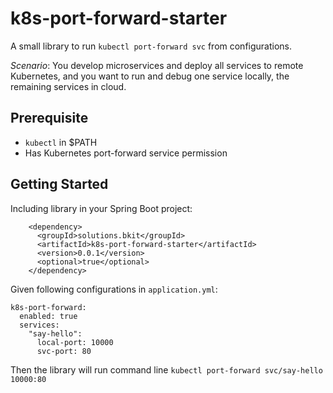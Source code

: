 # k8s-port-forward-starter
A small library to run ``kubectl port-forward svc`` from configurations.

*Scenario*: You develop microservices and deploy all services to remote Kubernetes, and you want to run and debug one service locally, the remaining services in cloud.

## Prerequisite
* `kubectl` in $PATH
* Has Kubernetes port-forward service permission 

## Getting Started
Including library in your Spring Boot project:
```
    <dependency>
      <groupId>solutions.bkit</groupId>
      <artifactId>k8s-port-forward-starter</artifactId>
      <version>0.0.1</version>
      <optional>true</optional>
    </dependency>
```

Given following configurations in `application.yml`:
```
k8s-port-forward:
  enabled: true
  services:
    "say-hello":
      local-port: 10000
      svc-port: 80
```

Then the library will run command line `kubectl port-forward svc/say-hello 10000:80`

